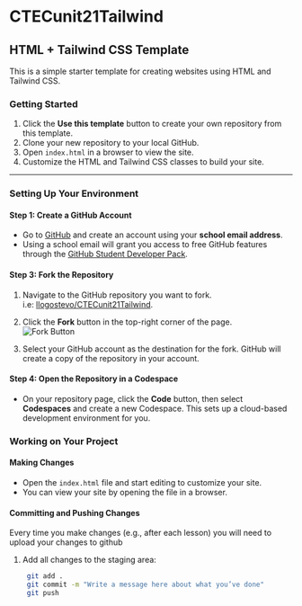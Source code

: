 # CTECunit21Tailwind

## HTML + Tailwind CSS Template

This is a simple starter template for creating websites using HTML and Tailwind CSS.

### Getting Started

1. Click the **Use this template** button to create your own repository from this template.
2. Clone your new repository to your local GitHub.
3. Open `index.html` in a browser to view the site.
4. Customize the HTML and Tailwind CSS classes to build your site.

---

### Setting Up Your Environment

#### Step 1: Create a GitHub Account
- Go to [GitHub](https://github.com) and create an account using your **school email address**.
- Using a school email will grant you access to free GitHub features through the [GitHub Student Developer Pack](https://education.github.com/pack).


#### Step 3: Fork the Repository
1. Navigate to the GitHub repository you want to fork.  
   i.e: [llogostevo/CTECunit21Tailwind](https://github.com/llogostevo/CTECunit21Tailwind).

2. Click the **Fork** button in the top-right corner of the page.  
   ![Fork Button](https://docs.github.com/assets/images/help/repository/fork_button.png)

3. Select your GitHub account as the destination for the fork. GitHub will create a copy of the repository in your account.


#### Step 4: Open the Repository in a Codespace
- On your repository page, click the **Code** button, then select **Codespaces** and create a new Codespace. This sets up a cloud-based development environment for you.


### Working on Your Project

#### Making Changes
- Open the `index.html` file and start editing to customize your site.
- You can view your site by opening the file in a browser.

#### Committing and Pushing Changes
Every time you make changes (e.g., after each lesson) you will need to upload your changes to github

1. Add all changes to the staging area:
   ```bash
    git add .
    git commit -m "Write a message here about what you’ve done"
    git push
```




